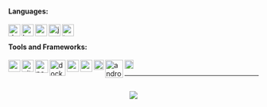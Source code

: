 #### Languages:
<a href="https://dart.dev/" target="_blank"><img align="left" alt="dart" width="24px" src="https://api.iconify.design/logos:dart.svg?height=24" /></a>
<img align="left" alt="kotlin" width="24px" src="https://api.iconify.design/logos:kotlin-icon.svg?height=24" />
<img align="left" alt="python" width="24px" src="https://api.iconify.design/logos:python.svg?height=24" />
<img align="left" alt="javascript" width="24px" src="https://api.iconify.design/logos:javascript.svg?height=24" />
<img align="left" alt="typescript" width="24px" src="https://api.iconify.design/logos:typescript-icon.svg?height=24" />

<br />

#### Tools and Frameworks:
<img align="left" alt="vscode" width="24px" src="https://api.iconify.design/logos:visual-studio-code.svg?height=24" />
<img align="left" alt="git" width="24px" src="https://api.iconify.design/logos:git-icon.svg?height=24" />
<img align="left" alt="postman" width="26px" src="https://api.iconify.design/logos:postman-icon.svg?height=26" />
<img align="left" alt="docker" width="32px" src="https://api.iconify.design/logos:docker-icon.svg?height=32" />
<img align="left" alt="nodejs" width="24px" src="https://api.iconify.design/logos:nodejs-icon.svg?height=24" />
<img align="left" alt="nestjs" width="24px" src="https://api.iconify.design/logos:nestjs.svg?height=24" />
<img align="left" alt="flutter" width="20px" src="https://api.iconify.design/logos:flutter.svg?height=20" />
<img align="left" alt="android" width="36px" src="https://api.iconify.design/logos:android-icon.svg?height=24" />
<img align="left" alt="firebase" width="18px" src="https://api.iconify.design/logos:firebase.svg?height=18" />

<br />

---

<br/>
<div align="center">
  <img align="center" src="https://github-readme-stats.vercel.app/api/wakatime?username=Jaespr&layout=compact&hide_border=false&bg_color=FFF381&title_color=383838&text_color=383838&custom_title=Coding%20Activity%20Breakdown%20(Last%207%20Days)"/>
 </div>
